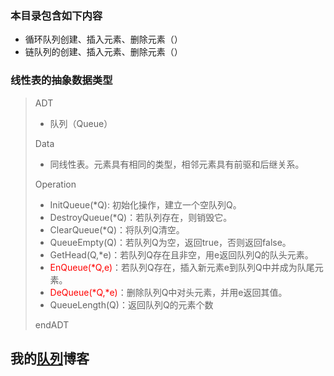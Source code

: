### 本目录包含如下内容  

- 循环队列创建、插入元素、删除元素（）
- 链队列的创建、插入元素、删除元素（）

### 线性表的抽象数据类型  
> ADT 
> - 队列（Queue）  
>
> Data  
> 
> - 同线性表。元素具有相同的类型，相邻元素具有前驱和后继关系。  
> 
> Operation
> - InitQueue(*Q): 初始化操作，建立一个空队列Q。
> - DestroyQueue(*Q)：若队列存在，则销毁它。
> - ClearQueue(*Q)：将队列Q清空。
> - QueueEmpty(Q)：若队列Q为空，返回true，否则返回false。
> - GetHead(Q,*e)：若队列Q存在且非空，用e返回队列Q的队头元素。
> - <font color = 'red'>EnQueue(*Q,e)</font>：若队列Q存在，插入新元素e到队列Q中并成为队尾元素。
> - <font color = 'red'>DeQueue(*Q,*e)</font>：删除队列Q中对头元素，并用e返回其值。
> - QueueLength(Q)：返回队列Q的元素个数  
> 
> endADT    
> 
## 我的[队列](https://sxhpai.github.io/2022/03/30/DS/DS2/)博客
